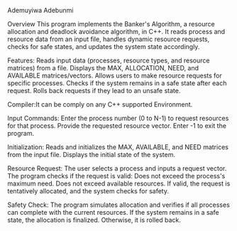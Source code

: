 Ademuyiwa Adebunmi

Overview
This program implements the Banker's Algorithm, a resource allocation and deadlock avoidance algorithm, in C++.
It reads process and resource data from an input file, handles dynamic resource requests, checks for safe states, 
and updates the system state accordingly.

Features:
Reads input data (processes, resource types, and resource matrices) from a file.
Displays the MAX, ALLOCATION, NEED, and AVAILABLE matrices/vectors.
Allows users to make resource requests for specific processes.
Checks if the system remains in a safe state after each request.
Rolls back requests if they lead to an unsafe state.

Compiler:It can be comply on any C++ supported Environment.

Input Commands:
Enter the process number (0 to N-1) to request resources for that process.
Provide the requested resource vector.
Enter -1 to exit the program.

Initialization:
Reads and initializes the MAX, AVAILABLE, and NEED matrices from the input file.
Displays the initial state of the system.

Resource Request:
The user selects a process and inputs a request vector.
The program checks if the request is valid:
Does not exceed the process's maximum need.
Does not exceed available resources.
If valid, the request is tentatively allocated, and the system checks for safety.

Safety Check:
The program simulates allocation and verifies if all processes can complete with the current resources.
If the system remains in a safe state, the allocation is finalized. Otherwise, it is rolled back.
